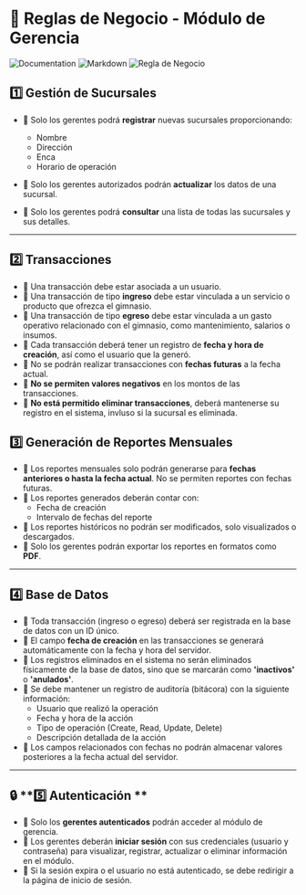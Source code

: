 # 📌 Reglas de Negocio - Módulo de Gerencia 
![Documentation](https://img.shields.io/badge/Documentation-Important-orange?style=for-the-badge)
![Markdown](https://img.shields.io/badge/Markdown-000000?style=for-the-badge&logo=markdown&logoColor=white)
![Regla de Negocio](https://img.shields.io/badge/Regla%20de%20Negocio-2C3E50?style=for-the-badge&logo=briefcase&logoColor=white)


## 1️⃣ Gestión de Sucursales  
- 📌 Solo los gerentes podrá **registrar** nuevas sucursales proporcionando:  
  - Nombre  
  - Dirección  
  - Enca
  - Horario de operación  

- 📌 Solo los gerentes autorizados podrán **actualizar** los datos de una sucursal.  
- 📌 Solo los gerentes podrá **consultar** una lista de todas las sucursales y sus detalles.  

---
## 2️⃣  Transacciones
- 📌 Una transacción debe estar asociada a un usuario.  
- 📌 Una transacción de tipo **ingreso** debe estar vinculada a un servicio o producto que ofrezca el gimnasio.  
- 📌 Una transacción de tipo **egreso** debe estar vinculada a un gasto operativo relacionado con el gimnasio, como mantenimiento, salarios o insumos.  
- 📌 Cada transacción deberá tener un registro de **fecha y hora de creación**, así como el usuario que la generó.  
- 📌 No se podrán realizar transacciones con **fechas futuras** a la fecha actual.  
- 📌 **No se permiten valores negativos** en los montos de las transacciones.  
- 📌 **No está permitido eliminar transacciones**, deberá mantenerse su registro en el sistema, invluso si la sucursal es eliminada.

## 3️⃣ **Generación de Reportes Mensuales**  
- 📌 Los reportes mensuales solo podrán generarse para **fechas anteriores o hasta la fecha actual**. No se permiten reportes con fechas futuras.  
- 📌 Los reportes generados deberán contar con:  
  - Fecha de creación   
  - Intervalo de fechas del reporte  
- 📌 Los reportes históricos no podrán ser modificados, solo visualizados o descargados.  
- 📌 Solo los gerentes podrán exportar los reportes en formatos como **PDF**.

---

## 4️⃣ **Base de Datos**  
- 📌 Toda transacción (ingreso o egreso) deberá ser registrada en la base de datos con un ID único.  
- 📌 El campo **fecha de creación** en las transacciones se generará automáticamente con la fecha y hora del servidor.  
- 📌 Los registros eliminados en el sistema no serán eliminados físicamente de la base de datos, sino que se marcarán como **'inactivos'** o **'anulados'**.  
- 📌 Se debe mantener un registro de auditoría (bitácora) con la siguiente información:  
  - Usuario que realizó la operación  
  - Fecha y hora de la acción  
  - Tipo de operación (Create, Read, Update, Delete)  
  - Descripción detallada de la acción  
- 📌 Los campos relacionados con fechas no podrán almacenar valores posteriores a la fecha actual del servidor.     

---

## 🔒 **5️⃣ Autenticación **  
- 📌 Solo los **gerentes autenticados** podrán acceder al módulo de gerencia.  
- 📌 Los gerentes deberán **iniciar sesión** con sus credenciales (usuario y contraseña) para visualizar, registrar, actualizar o eliminar información en el módulo.  
- 📌 Si la sesión expira o el usuario no está autenticado, se debe redirigir a la página de inicio de sesión.  


